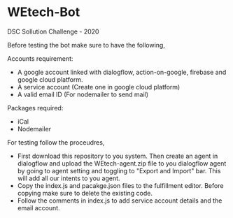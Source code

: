 # WEtech-Bot
DSC Sollution Challenge - 2020

Before testing the bot make sure to have the following,

Accounts requirement:
- A google account linked with dialogflow, action-on-google, firebase and google cloud platform.
- A service account (Create one in google cloud platform)
- A valid email ID (For nodemailer to send mail)

Packages required:
- iCal
- Nodemailer

For testing follow the proceudres,

- First download this repository to you system. Then create an agent in dialogflow and upload the WEtech-agent.zip file to you dialogflow agent by going to agent setting and toggling to "Export and Import" bar. This will add all our intents to you agent.
- Copy the index.js and pacakge.json files to the fulfillment editor. Before copying make sure to delete the existing code.
- Follow the comments in index.js to add service account details and the email account.



